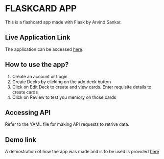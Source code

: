 # FLASKCARD APP
This is a flashcard app made with Flask by Arvind Sankar.

## Live Application Link
The application can be accessed [here](https://Flaskcard.arvindsankar1.repl.co).

## How to use the app?
1. Create an account or Login
2. Create Decks by clicking on the add deck button
3. Click on Edit Deck to create and view cards. Enter requisite details to create cards
4. Click on Review to test you memory on those cards

## Accessing API
Refer to the YAML file for making API requests to retrive data.

## Demo link
A demostration of how the app was made and is to be used is provided [here](https://drive.google.com/file/d/1IDngDD2wauBQu20l_WdwwjJj-kgaN3uL/view?usp=sharing)